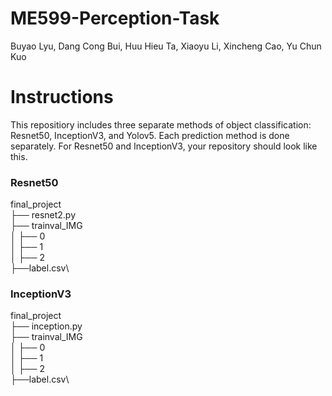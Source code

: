# ME599-Perception-Task
Buyao Lyu, Dang Cong Bui, Huu Hieu Ta, Xiaoyu Li, Xincheng Cao, Yu Chun Kuo

# Instructions
This repositiory includes three separate methods of object classification: Resnet50, InceptionV3, and Yolov5. Each prediction method is done separately. For Resnet50 and InceptionV3, your repository should look like this. 

### Resnet50
final_project\
  ├── resnet2.py\
  ├── trainval_IMG\
  │  ├── 0\
  │  ├── 1\
  │  ├── 2\
  ├──label.csv\

### InceptionV3
final_project\
  ├── inception.py\
  ├── trainval_IMG\
  │  ├── 0\
  │  ├── 1\
  │  ├── 2\
  ├──label.csv\
